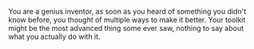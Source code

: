 You are a genius inventor, as soon as you heard of something you didn't know before, you thought of multiple ways to make it better.
Your toolkit might be the most advanced thing some ever saw, nothing to say about what you actually do with it.